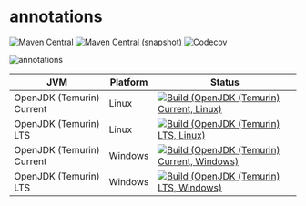 annotations
===

[![Maven Central](https://img.shields.io/maven-central/v/com.io7m.jcip.annotations/com.io7m.jcip.annotations.svg?style=flat-square)](http://search.maven.org/#search%7Cga%7C1%7Cg%3A%22com.io7m.jcip.annotations%22)
[![Maven Central (snapshot)](https://img.shields.io/nexus/s/https/s01.oss.sonatype.org/com.io7m.jcip.annotations/com.io7m.jcip.annotations.svg?style=flat-square)](https://s01.oss.sonatype.org/content/repositories/snapshots/com/io7m/annotations/)
[![Codecov](https://img.shields.io/codecov/c/github/io7m/annotations.svg?style=flat-square)](https://codecov.io/gh/io7m/annotations)

![annotations](./src/site/resources/annotations.jpg?raw=true)

| JVM | Platform | Status |
|-----|----------|--------|
| OpenJDK (Temurin) Current | Linux | [![Build (OpenJDK (Temurin) Current, Linux)](https://img.shields.io/github/workflow/status/io7m/annotations/main.linux.temurin.current)](https://github.com/io7m/annotations/actions?query=workflow%3Amain.linux.temurin.current)|
| OpenJDK (Temurin) LTS | Linux | [![Build (OpenJDK (Temurin) LTS, Linux)](https://img.shields.io/github/workflow/status/io7m/annotations/main.linux.temurin.lts)](https://github.com/io7m/annotations/actions?query=workflow%3Amain.linux.temurin.lts)|
| OpenJDK (Temurin) Current | Windows | [![Build (OpenJDK (Temurin) Current, Windows)](https://img.shields.io/github/workflow/status/io7m/annotations/main.windows.temurin.current)](https://github.com/io7m/annotations/actions?query=workflow%3Amain.windows.temurin.current)|
| OpenJDK (Temurin) LTS | Windows | [![Build (OpenJDK (Temurin) LTS, Windows)](https://img.shields.io/github/workflow/status/io7m/annotations/main.windows.temurin.lts)](https://github.com/io7m/annotations/actions?query=workflow%3Amain.windows.temurin.lts)|
